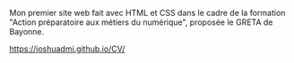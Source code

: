 Mon premier site web fait avec HTML et CSS dans le cadre de la formation "Action préparatoire aux métiers du numérique", proposée le GRETA de Bayonne.

https://joshuadmi.github.io/CV/
